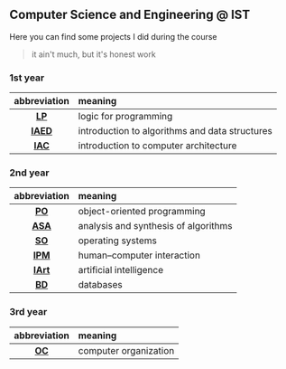 ## Computer Science and Engineering @ IST
Here you can find some projects I did during the course
> it ain't much, but it's honest work

### 1st year
| abbreviation | meaning |
|:---:|:---|
| [__LP__](LP/) | logic for programming |
| [__IAED__](IAED/) | introduction to algorithms and data structures |
| [__IAC__](IAC/) | introduction to computer architecture |

### 2nd year
| abbreviation | meaning |
|:---:|:---|
| [__PO__](PO/) | object-oriented programming |
| [__ASA__](ASA/) | analysis and synthesis of algorithms |
| [__SO__](SO/) | operating systems |
| [__IPM__](IPM/) | human–computer interaction |
| [__IArt__](IArt/) | artificial intelligence |
| [__BD__](BD/) | databases |

### 3rd year
| abbreviation | meaning |
|:---:|:---|
| [__OC__](OC/) | computer organization |

